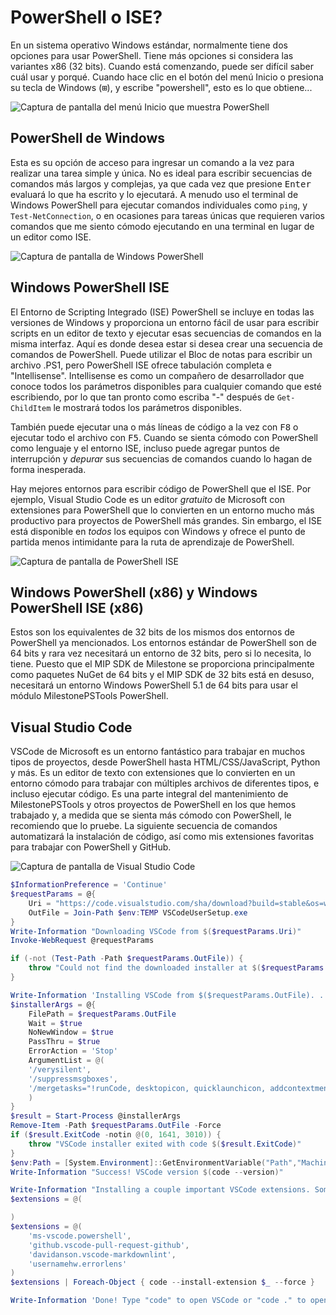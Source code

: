 # PowerShell o ISE?

En un sistema operativo Windows estándar, normalmente tiene dos opciones para usar PowerShell. Tiene más opciones si considera las variantes x86 (32 bits). Cuando está comenzando, puede ser difícil saber cuál usar y porqué. Cuando hace clic en el botón del menú Inicio o presiona su tecla de Windows (<kbd>⊞</kbd>), y escribe "powershell", esto es lo que obtiene...

![Captura de pantalla del menú Inicio que muestra PowerShell](https://github.com/MilestoneSystemsInc/PowerShellSamples/blob/main/Getting-Started/images/Start-Menu.png?raw=true)

## PowerShell de Windows

Esta es su opción de acceso para ingresar un comando a la vez para realizar una tarea simple y única. No es ideal para escribir secuencias de comandos más largos y complejas, ya que cada vez que presione <kbd>Enter</kbd> evaluará lo que ha escrito y lo ejecutará. A menudo uso el terminal de Windows PowerShell para ejecutar comandos individuales como `ping`, y `Test-NetConnection`, o en ocasiones para tareas únicas que requieren varios comandos que me siento cómodo ejecutando en una terminal en lugar de un editor como ISE.

![Captura de pantalla de Windows PowerShell](https://github.com/MilestoneSystemsInc/PowerShellSamples/blob/main/Getting-Started/images/Windows-PowerShell.png?raw=true)

## Windows PowerShell ISE

El Entorno de Scripting Integrado (ISE) PowerShell se incluye en todas las versiones de Windows y proporciona un entorno fácil de usar para escribir scripts en un editor de texto y ejecutar esas secuencias de comandos en la misma interfaz. Aquí es donde desea estar si desea crear una secuencia de comandos de PowerShell. Puede utilizar el Bloc de notas para escribir un archivo .PS1, pero PowerShell ISE ofrece tabulación completa e "Intellisense". Intellisense es como un compañero de desarrollador que conoce todos los parámetros disponibles para cualquier comando que esté escribiendo, por lo que tan pronto como escriba "-" después de `Get-ChildItem` le mostrará todos los parámetros disponibles.

También puede ejecutar una o más líneas de código a la vez con <kbd>F8</kbd> o ejecutar todo el archivo con <kbd>F5</kbd>. Cuando se sienta cómodo con PowerShell como lenguaje y el entorno ISE, incluso puede agregar puntos de interrupción y *depurar* sus secuencias de comandos cuando lo hagan de forma inesperada.

Hay mejores entornos para escribir código de PowerShell que el ISE. Por ejemplo, Visual Studio Code es un editor *gratuito* de Microsoft con extensiones para PowerShell que lo convierten en un entorno mucho más productivo para proyectos de PowerShell más grandes. Sin embargo, el ISE está disponible en *todos* los equipos con Windows y ofrece el punto de partida menos intimidante para la ruta de aprendizaje de PowerShell.

![Captura de pantalla de PowerShell ISE](https://github.com/MilestoneSystemsInc/PowerShellSamples/blob/main/Getting-Started/images/PowerShell-ISE.png?raw=true)

## Windows PowerShell (x86) y Windows PowerShell ISE (x86)

Estos son los equivalentes de 32 bits de los mismos dos entornos de PowerShell ya mencionados. Los entornos estándar de PowerShell son de 64 bits y rara vez necesitará un entorno de 32 bits, pero si lo necesita, lo tiene. Puesto que el MIP SDK de Milestone se proporciona principalmente como paquetes NuGet de 64 bits y el MIP SDK de 32 bits está en desuso, necesitará un entorno Windows PowerShell 5.1 de 64 bits para usar el módulo MilestonePSTools PowerShell.

## Visual Studio Code

VSCode de Microsoft es un entorno fantástico para trabajar en muchos tipos de proyectos, desde PowerShell hasta HTML/CSS/JavaScript, Python y más. Es un editor de texto con extensiones que lo convierten en un entorno cómodo para trabajar con múltiples archivos de diferentes tipos, e incluso ejecutar código. Es una parte integral del mantenimiento de MilestonePSTools y otros proyectos de PowerShell en los que hemos trabajado y, a medida que se sienta más cómodo con PowerShell, le recomiendo que lo pruebe. La siguiente secuencia de comandos automatizará la instalación de código, así como mis extensiones favoritas para trabajar con PowerShell y GitHub.

![Captura de pantalla de Visual Studio Code](https://github.com/MilestoneSystemsInc/PowerShellSamples/blob/main/Getting-Started/images/VSCode.png?raw=true)

```powershell
$InformationPreference = 'Continue'
$requestParams = @{
    Uri = "https://code.visualstudio.com/sha/download?build=stable&os=win32-x64"
    OutFile = Join-Path $env:TEMP VSCodeUserSetup.exe
}
Write-Information "Downloading VSCode from $($requestParams.Uri)"
Invoke-WebRequest @requestParams

if (-not (Test-Path -Path $requestParams.OutFile)) {
    throw "Could not find the downloaded installer at $($requestParams.OutFile)"
}

Write-Information 'Installing VSCode from $($requestParams.OutFile). . .'
$installerArgs = @{
    FilePath = $requestParams.OutFile
    Wait = $true
    NoNewWindow = $true
    PassThru = $true
    ErrorAction = 'Stop'
    ArgumentList = @(
    '/verysilent',
    '/suppressmsgboxes',
    '/mergetasks="!runCode, desktopicon, quicklaunchicon, addcontextmenufiles, addcontextmenufolders, associatewithfiles, addtopath"'
    )
}
$result = Start-Process @installerArgs
Remove-Item -Path $requestParams.OutFile -Force
if ($result.ExitCode -notin @(0, 1641, 3010)) {
    throw "VSCode installer exited with code $($result.ExitCode)"
}
$env:Path = [System.Environment]::GetEnvironmentVariable("Path","Machine") + ";" + [System.Environment]::GetEnvironmentVariable("Path","User")
Write-Information "Success! VSCode version $(code --version)"

Write-Information "Installing a couple important VSCode extensions. Some other fun ones include Rainbow Brackets, indent-rainbox, Live Share*, and markdownlint."
$extensions = @(

)
$extensions = @(
    'ms-vscode.powershell',
    'github.vscode-pull-request-github',
    'davidanson.vscode-markdownlint',
    'usernamehw.errorlens'
)
$extensions | Foreach-Object { code --install-extension $_ --force }

Write-Information 'Done! Type "code" to open VSCode or "code ." to open the current directory in VSCode.'
```
